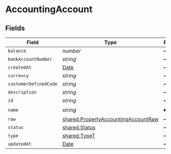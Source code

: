 # AccountingAccount


## Fields

| Field                                                                                             | Type                                                                                              | Required                                                                                          | Description                                                                                       |
| ------------------------------------------------------------------------------------------------- | ------------------------------------------------------------------------------------------------- | ------------------------------------------------------------------------------------------------- | ------------------------------------------------------------------------------------------------- |
| `balance`                                                                                         | *number*                                                                                          | :heavy_minus_sign:                                                                                | N/A                                                                                               |
| `bankAccountNumber`                                                                               | *string*                                                                                          | :heavy_minus_sign:                                                                                | N/A                                                                                               |
| `createdAt`                                                                                       | [Date](https://developer.mozilla.org/en-US/docs/Web/JavaScript/Reference/Global_Objects/Date)     | :heavy_minus_sign:                                                                                | N/A                                                                                               |
| `currency`                                                                                        | *string*                                                                                          | :heavy_minus_sign:                                                                                | N/A                                                                                               |
| `customerDefinedCode`                                                                             | *string*                                                                                          | :heavy_minus_sign:                                                                                | N/A                                                                                               |
| `description`                                                                                     | *string*                                                                                          | :heavy_minus_sign:                                                                                | N/A                                                                                               |
| `id`                                                                                              | *string*                                                                                          | :heavy_minus_sign:                                                                                | N/A                                                                                               |
| `name`                                                                                            | *string*                                                                                          | :heavy_check_mark:                                                                                | N/A                                                                                               |
| `raw`                                                                                             | [shared.PropertyAccountingAccountRaw](../../../sdk/models/shared/propertyaccountingaccountraw.md) | :heavy_minus_sign:                                                                                | N/A                                                                                               |
| `status`                                                                                          | [shared.Status](../../../sdk/models/shared/status.md)                                             | :heavy_minus_sign:                                                                                | N/A                                                                                               |
| `type`                                                                                            | [shared.TypeT](../../../sdk/models/shared/typet.md)                                               | :heavy_minus_sign:                                                                                | N/A                                                                                               |
| `updatedAt`                                                                                       | [Date](https://developer.mozilla.org/en-US/docs/Web/JavaScript/Reference/Global_Objects/Date)     | :heavy_minus_sign:                                                                                | N/A                                                                                               |